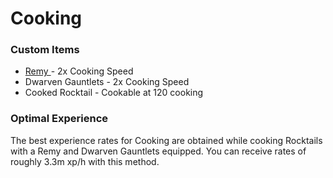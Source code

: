 # Cooking

### Custom Items

* [Remy ](https://bso-wiki.oldschool.gg/custom-items/pets)- 2x Cooking Speed
* Dwarven Gauntlets - 2x Cooking Speed
* Cooked Rocktail - Cookable at 120 cooking

### Optimal Experience

The best experience rates for Cooking are obtained while cooking Rocktails with a Remy and Dwarven Gauntlets equipped. You can receive rates of roughly 3.3m xp/h with this method.
